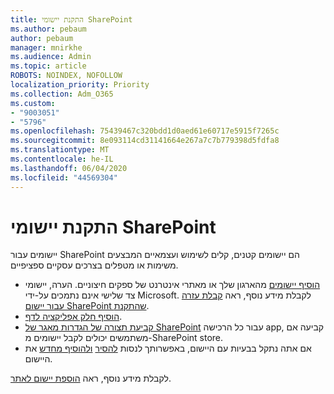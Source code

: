 ```yaml
---
title: התקנת יישומי SharePoint
ms.author: pebaum
author: pebaum
manager: mnirkhe
ms.audience: Admin
ms.topic: article
ROBOTS: NOINDEX, NOFOLLOW
localization_priority: Priority
ms.collection: Adm_O365
ms.custom:
- "9003051"
- "5796"
ms.openlocfilehash: 75439467c320bdd1d0aed61e60717e5915f7265c
ms.sourcegitcommit: 8e093114cd31141664e267a7c7b779398d5fdfa8
ms.translationtype: MT
ms.contentlocale: he-IL
ms.lasthandoff: 06/04/2020
ms.locfileid: "44569304"
---
```

# <a name="install-sharepoint-apps"></a>התקנת יישומי SharePoint

יישומים עבור SharePoint הם יישומים קטנים, קלים לשימוש ועצמאיים המבצעים משימות או מטפלים בצרכים עסקיים ספציפיים.

- [הוסיף יישומים](https://support.microsoft.com/office/ef9c0dbd-7fe1-4715-a1b0-fe3bc81317cb) מהארגון שלך או מאתרי אינטרנט של ספקים חיצוניים. הערה, יישומי צד שלישי אינם נתמכים על-ידי Microsoft. לקבלת מידע נוסף, ראה [קבלת עזרה עבור יישום SharePoint שהתקנת](https://support.office.com/article/get-help-for-a-sharepoint-app-you-installed-fd98af7f-6af0-4573-8360-8f5631c6ab21).
-   [הוסיף חלק אפליקציה לדף](https://support.microsoft.com/office/6f06c0b7-44b8-4c69-b4ad-85197eee8d78).
-   [קביעת תצורה של הגדרות מאגר של SharePoint](https://docs.microsoft.com/sharepoint/configure-sharepoint-store-settings) עבור כל הרכישה app, קביעה אם משתמשים יכולים לקבל יישומים מ-SharePoint store.
-   אם אתה נתקל בבעיות עם היישום, באפשרותך לנסות [להסיר](https://support.microsoft.com/office/03198d1b-c33b-498d-9469-af641a587d6c) [ולהוסיף מחדש](https://support.microsoft.com/office/ef9c0dbd-7fe1-4715-a1b0-fe3bc81317cb) את היישום.

לקבלת מידע נוסף, ראה [הוספת יישום לאתר](https://support.microsoft.com/office/f9c0dbd-7fe1-4715-a1b0-fe3bc81317cb).